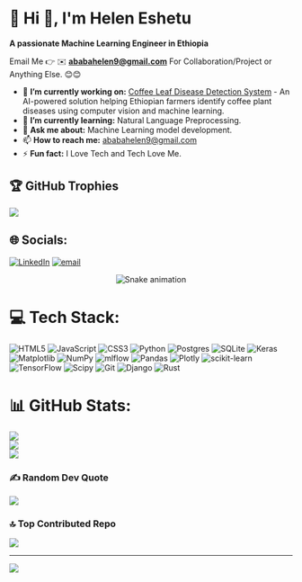 # 💫 Hi 👋, I'm Helen Eshetu
**A passionate Machine Learning Engineer in Ethiopia**

Email Me 👉 ✉️ **ababahelen9@gmail.com** For Collaboration/Project or Anything Else. 😊😊

- 🔭 **I’m currently working on:** [Coffee Leaf Disease Detection System](https://github.com/eshetuhelen/coffee_diseases_detection_system) - An AI-powered solution helping Ethiopian farmers identify coffee plant diseases using computer vision and machine learning.
- 🌱 **I’m currently learning:** Natural Language Preprocessing.
- 💬 **Ask me about:** Machine Learning model development.
- 📫 **How to reach me:** ababahelen9@gmail.com
- ⚡ **Fun fact:** I Love Tech and Tech Love Me.


## 🏆 GitHub Trophies
![](https://github-profile-trophy.vercel.app/?username=eshetuhelen&theme=radical&no-frame=false&no-bg=true&margin-w=4)
## 🌐 Socials:
[![LinkedIn](https://img.shields.io/badge/LinkedIn-%230077B5.svg?logo=linkedin&logoColor=white)](https://linkedin.com/in/https://www.linkedin.com/in/helen-eshetu-31157b307/) [![email](https://img.shields.io/badge/Email-D14836?logo=gmail&logoColor=white)](mailto:ababahelen9@gmail.com) 
<!-- Snake Game Repo View -->

<div align="center">
  <img src="https://profile-readme-generator.com/assets/snake.svg" alt="Snake animation" />
</div>

# 💻 Tech Stack:
![HTML5](https://img.shields.io/badge/html5-%23E34F26.svg?style=for-the-badge&logo=html5&logoColor=white) ![JavaScript](https://img.shields.io/badge/javascript-%23323330.svg?style=for-the-badge&logo=javascript&logoColor=%23F7DF1E) ![CSS3](https://img.shields.io/badge/css3-%231572B6.svg?style=for-the-badge&logo=css3&logoColor=white) ![Python](https://img.shields.io/badge/python-3670A0?style=for-the-badge&logo=python&logoColor=ffdd54) ![Postgres](https://img.shields.io/badge/postgres-%23316192.svg?style=for-the-badge&logo=postgresql&logoColor=white) ![SQLite](https://img.shields.io/badge/sqlite-%2307405e.svg?style=for-the-badge&logo=sqlite&logoColor=white) ![Keras](https://img.shields.io/badge/Keras-%23D00000.svg?style=for-the-badge&logo=Keras&logoColor=white) ![Matplotlib](https://img.shields.io/badge/Matplotlib-%23ffffff.svg?style=for-the-badge&logo=Matplotlib&logoColor=black) ![NumPy](https://img.shields.io/badge/numpy-%23013243.svg?style=for-the-badge&logo=numpy&logoColor=white) ![mlflow](https://img.shields.io/badge/mlflow-%23d9ead3.svg?style=for-the-badge&logo=numpy&logoColor=blue) ![Pandas](https://img.shields.io/badge/pandas-%23150458.svg?style=for-the-badge&logo=pandas&logoColor=white) ![Plotly](https://img.shields.io/badge/Plotly-%233F4F75.svg?style=for-the-badge&logo=plotly&logoColor=white) ![scikit-learn](https://img.shields.io/badge/scikit--learn-%23F7931E.svg?style=for-the-badge&logo=scikit-learn&logoColor=white) ![TensorFlow](https://img.shields.io/badge/TensorFlow-%23FF6F00.svg?style=for-the-badge&logo=TensorFlow&logoColor=white) ![Scipy](https://img.shields.io/badge/SciPy-%230C55A5.svg?style=for-the-badge&logo=scipy&logoColor=%white) ![Git](https://img.shields.io/badge/git-%23F05033.svg?style=for-the-badge&logo=git&logoColor=white) ![Django](https://img.shields.io/badge/django-%23092E20.svg?style=for-the-badge&logo=django&logoColor=white) ![Rust](https://img.shields.io/badge/rust-%23000000.svg?style=for-the-badge&logo=rust&logoColor=white)
# 📊 GitHub Stats:
![](https://github-readme-stats.vercel.app/api?username=eshetuhelen&theme=dark&hide_border=false&include_all_commits=true&count_private=false)<br/>
![](https://nirzak-streak-stats.vercel.app/?user=eshetuhelen&theme=dark&hide_border=false)<br/>
![](https://github-readme-stats.vercel.app/api/top-langs/?username=eshetuhelen&theme=dark&hide_border=false&include_all_commits=true&count_private=false&layout=compact)



### ✍️ Random Dev Quote
![](https://quotes-github-readme.vercel.app/api?type=horizontal&theme=radical)

### 🔝 Top Contributed Repo
![](https://github-contributor-stats.vercel.app/api?username=eshetuhelen&limit=5&theme=dark&combine_all_yearly_contributions=true)

---
[![](https://visitcount.itsvg.in/api?id=eshetuhelen&icon=0&color=0)](https://visitcount.itsvg.in)

<!-- Proudly created with GPRM ( https://gprm.itsvg.in ) -->
